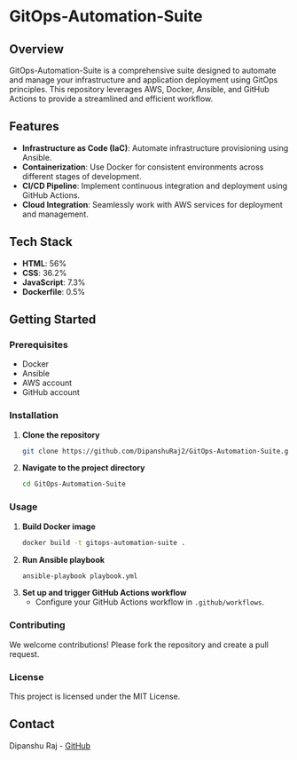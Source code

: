 # GitOps-Automation-Suite

## Overview
GitOps-Automation-Suite is a comprehensive suite designed to automate and manage your infrastructure and application deployment using GitOps principles. This repository leverages AWS, Docker, Ansible, and GitHub Actions to provide a streamlined and efficient workflow.

## Features
- **Infrastructure as Code (IaC)**: Automate infrastructure provisioning using Ansible.
- **Containerization**: Use Docker for consistent environments across different stages of development.
- **CI/CD Pipeline**: Implement continuous integration and deployment using GitHub Actions.
- **Cloud Integration**: Seamlessly work with AWS services for deployment and management.

## Tech Stack
- **HTML**: 56%
- **CSS**: 36.2%
- **JavaScript**: 7.3%
- **Dockerfile**: 0.5%

## Getting Started

### Prerequisites
- Docker
- Ansible
- AWS account
- GitHub account

### Installation
1. **Clone the repository**
    ```sh
    git clone https://github.com/DipanshuRaj2/GitOps-Automation-Suite.git
    ```
2. **Navigate to the project directory**
    ```sh
    cd GitOps-Automation-Suite
    ```

### Usage
1. **Build Docker image**
    ```sh
    docker build -t gitops-automation-suite .
    ```
2. **Run Ansible playbook**
    ```sh
    ansible-playbook playbook.yml
    
    ```
3. **Set up and trigger GitHub Actions workflow**
    - Configure your GitHub Actions workflow in `.github/workflows`.

### Contributing
We welcome contributions! Please fork the repository and create a pull request.

### License
This project is licensed under the MIT License.

## Contact
Dipanshu Raj - [GitHub](https://github.com/DipanshuRaj2)
